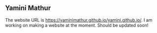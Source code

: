 ## Yamini Mathur

The website URL is https://yaminimathur.github.io/yamini.github.io/. I am working on making a website at the moment. Should be updated soon!


